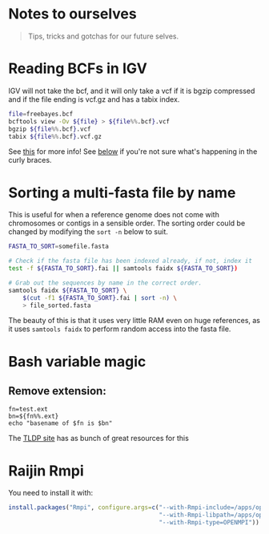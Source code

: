 # Notes to ourselves

>  Tips, tricks and gotchas for our future selves.


# Reading BCFs in IGV

IGV will not take the bcf, and it will only take a vcf if it is bgzip compressed and if the file ending is vcf.gz and has a tabix index.

```bash
file=freebayes.bcf
bcftools view -Ov ${file} > ${file%%.bcf}.vcf
bgzip ${file%%.bcf}.vcf
tabix ${file%%.bcf}.vcf.gz
```
See [this](http://www.genome.ucsc.edu/goldenPath/help/vcf.html) for more info! See [below](#bash-variable-magic) if you're not sure what's happening in the curly braces.


# Sorting a multi-fasta file by name

This is useful for when a reference genome does not come with chromosomes or contigs in a sensible order. The sorting order could be changed by modifying the `sort -n` below to suit.

```bash
FASTA_TO_SORT=somefile.fasta

# Check if the fasta file has been indexed already, if not, index it
test -f ${FASTA_TO_SORT}.fai || samtools faidx ${FASTA_TO_SORT})

# Grab out the sequences by name in the correct order.
samtools faidx ${FASTA_TO_SORT} \
    $(cut -f1 ${FASTA_TO_SORT}.fai | sort -n) \
    > file_sorted.fasta
```

The beauty of this is that it uses very little RAM even on huge references, as it uses `samtools faidx` to perform random access into the fasta file.

# Bash variable magic

## Remove extension:

```
fn=test.ext
bn=${fn%%.ext}
echo "basename of $fn is $bn"
```

The [TLDP site](http://www.tldp.org/LDP/abs/html/string-manipulation.html) has as bunch of great resources for this


# Raijin Rmpi

You need to install it with:

```R
install.packages("Rmpi", configure.args=c("--with-Rmpi-include=/apps/openmpi/1.6.3/include",
                                          "--with-Rmpi-libpath=/apps/openmpi/1.6.3/lib",
                                          "--with-Rmpi-type=OPENMPI"))
```
